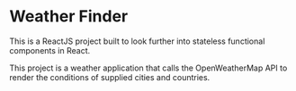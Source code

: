 # Weather Finder
This is a ReactJS project built to look further into stateless functional components in React.

This project is a weather application that calls the OpenWeatherMap API to render the conditions of supplied cities and countries.
